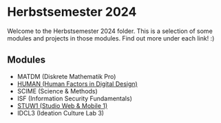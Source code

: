 # Herbstsemester 2024
Welcome to the Herbstsemester 2024 folder. This is a selection of some modules and projects in those modules. Find out more under each link! :)

## Modules

* MATDM (Diskrete Mathematik Pro)
* [HUMAN (Human Factors in Digital Design)](https://github.com/JustRaika/Digital-Ideation/wiki/HUMAN)
* SCIME (Science & Methods)
* ISF (Information Security Fundamentals)
* [STUW1 (Studio Web & Mobile 1)](https://github.com/JustRaika/Digital-Ideation/wiki/STUW1)
* IDCL3 (Ideation Culture Lab 3)